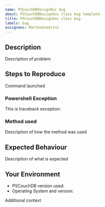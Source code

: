 ```yaml
---
name: PSCouchDBDesignDoc bug
about: PSCouchDBDesignDoc class bug template
title: PSCouchDBDesignDoc class bug
labels: bug
assignees: MatteoGuadrini
---
```


## Description

Description of problem

## Steps to Reproduce

Command launched

### Powershell Exception

This is traceback exception:

### Method used

Description of how the method was used

## Expected Behaviour

Description of what is expected

## Your Environment

* PSCouchDB version used:
* Operating System and version:

Additional context